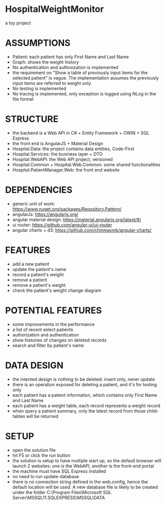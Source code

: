 # HospitalWeightMonitor
a toy project

ASSUMPTIONS
==============================================================
- Patient: each patient has only First Name and Last Name
- Graph: shows the weight history 
- No authentication and authroization is implemented 
- the requirement on "Show a table of previously input items for the selected patient" is vague. The implementation assumes the previously input items are referred to weight only. 
- No testing is implemented
- No tracing is implemented, only exception is logged using NLog in the file format 

STRUCTURE 
==============================================================
- the backend is a Web API in C# + Entity Framework + OWIN + SQL Express 
- the front end is AngularJS + Material Design
- Hospital.Data: the project contains data entities, Code-First
- Hospital.Services: the business layer + DTO 
- Hospital.WebAPI: the Web API project, versioned 
- Hospital.Common + Hospital.Web.Common: some shared functionalities 
- Hospital.PatientManager.Web: the front end website 

DEPENDENCIES 
==============================================================
- generic unit of work: https://www.nuget.org/packages/Repository.Pattern/
- angularJs: https://angularjs.org/
- angular material design: https://material.angularjs.org/latest/#/
- ui router: https://github.com/angular-ui/ui-router
- angular charts + d3: https://github.com/chinmaymk/angular-charts/

FEATURES
==============================================================
- add a new patient 
- update the patient's name
- record a patient's weight
- remove a patient
- remove a patient's weight
- check the patient's weight change diagram 

POTENTIAL FEATURES
==============================================================
- some improvements in the performance
- a list of recent select patients 
- authorization and authentication
- show histories of changes on deleted records 
- search and filter by patient's name

DATA DESIGN 
==============================================================
- the intented design is nothing to be deleted: insert only, never update 
- there is an operation exposed for deleting a patient, and it's for testing only 
- each patient has a patient information, which contains only First Name and Last Name 
- each patient has a weight table, each record represents a weight record 
- when query a patient summary, only the latest record from those child-tables will be returned 

SETUP 
==============================================================
- open the solution file
- hit F5 or click the run button
- the solution is setup to have multiple start up, so the default browser will launch 2 websites: one is the WebAPI, another is the front-end portal 
- the machine must have SQL Express installed 
- no need to run update-database
- there is no connection string defined in the web.config, hence the default location will be used. A new database file is likely to be created under the folder C:\Program Files\Microsoft SQL Server\MSSQL11.SQLEXPRESS\MSSQL\DATA


